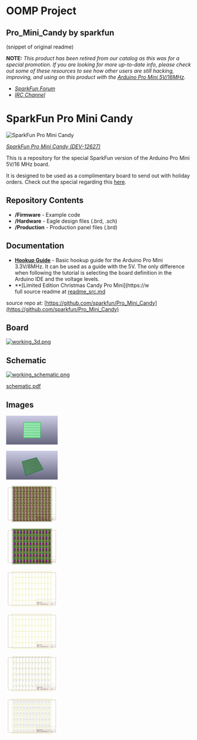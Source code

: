 # OOMP Project  
## Pro_Mini_Candy  by sparkfun  
  
(snippet of original readme)  
  
**NOTE:** *This product has been retired from our catalog as this was for a special promotion. If you are looking for more up-to-date info, please check out some of these resources to see how other users are still hacking, improving, and using on this product with the [Arduino Pro Mini 5V/16MHz](https://www.sparkfun.com/products/11113).*  
* *[SparkFun Forum](https://forum.sparkfun.com/)*  
* *[IRC Channel](https://www.sparkfun.com/news/263)*  
  
SparkFun Pro Mini Candy  
===============  
  
![SparkFun Pro Mini Candy ](https://cdn.sparkfun.com//assets/parts/9/3/0/8/12627-04.jpg)  
  
[*SparkFun  Pro Mini Candy (DEV-12627)*](https://www.sparkfun.com/products/retired/12627)  
  
  
This is a repository for the special SparkFun version of the Arduino Pro Mini 5V/16 MHz board.  
  
It is designed to be used as a complimentary board to send out with holiday orders. Check out the special regarding this [here](https://www.sparkfun.com/news/1334).  
  
Repository Contents  
-------------------  
  
* **/Firmware** - Example code   
* **/Hardware** - Eagle design files (.brd, .sch)  
* **/Production** - Production panel files (.brd)  
  
Documentation  
--------------  
  
* **[Hookup Guide](https://learn.sparkfun.com/tutorials/using-the-arduino-pro-mini-33v)** - Basic hookup guide for the Arduino Pro Mini 3.3V/8MHz. It can be used as a guide with the 5V. The only difference when following the tutorial is selecting the board definition in the Arduino IDE and the voltage levels.  
* **[Limited Edition Christmas Candy Pro Mini](https://w  
  full source readme at [readme_src.md](readme_src.md)  
  
source repo at: [https://github.com/sparkfun/Pro_Mini_Candy](https://github.com/sparkfun/Pro_Mini_Candy)  
## Board  
  
[![working_3d.png](working_3d_600.png)](working_3d.png)  
## Schematic  
  
[![working_schematic.png](working_schematic_600.png)](working_schematic.png)  
  
[schematic pdf](working_schematic.pdf)  
## Images  
  
[![working_3D_bottom.png](working_3D_bottom_140.png)](working_3D_bottom.png)  
  
[![working_3D_top.png](working_3D_top_140.png)](working_3D_top.png)  
  
[![working_assembly_page_01.png](working_assembly_page_01_140.png)](working_assembly_page_01.png)  
  
[![working_assembly_page_02.png](working_assembly_page_02_140.png)](working_assembly_page_02.png)  
  
[![working_assembly_page_03.png](working_assembly_page_03_140.png)](working_assembly_page_03.png)  
  
[![working_assembly_page_04.png](working_assembly_page_04_140.png)](working_assembly_page_04.png)  
  
[![working_assembly_page_05.png](working_assembly_page_05_140.png)](working_assembly_page_05.png)  
  
[![working_assembly_page_06.png](working_assembly_page_06_140.png)](working_assembly_page_06.png)  
